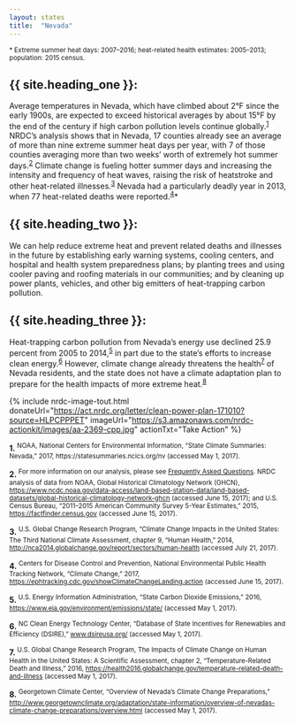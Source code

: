 ```yaml
---
layout: states
title:  "Nevada"
---
```

<sup>* Extreme summer heat days: 2007–2016; heat-related health estimates: 2005–2013; population: 2015 census.</sup>


## {{ site.heading_one }}:
Average temperatures in Nevada, which have climbed about 2°F since the early 1900s, are expected to exceed historical averages by about 15°F by the end of the century if high carbon pollution levels continue globally.<sup>[1](#f1)</sup> NRDC’s analysis shows that in Nevada, 17 counties already see an average of more than nine extreme summer heat days per year, with 7 of those counties averaging more than two weeks’ worth of extremely hot summer days.<sup>[2](#f2)</sup> Climate change is fueling hotter summer days and increasing the intensity and frequency of heat waves, raising the risk of heatstroke and other heat-related illnesses.<sup>[3](#f3)</sup> Nevada had a particularly deadly year in 2013, when 77 heat-related deaths were reported.<sup>[4](#f4)</sup>*

## {{ site.heading_two }}:
We can help reduce extreme heat and prevent related deaths and illnesses in the future by establishing early warning systems, cooling centers, and hospital and health system preparedness plans; by planting trees and using cooler paving and roofing materials in our communities; and by cleaning up power plants, vehicles, and other big emitters of heat-trapping carbon pollution.

## {{ site.heading_three }}:
Heat-trapping carbon pollution from Nevada’s energy use declined 25.9 percent from 2005 to 2014,<sup>[5](#f5)</sup> in part due to the state’s efforts to increase clean energy.<sup>[6](#f6)</sup> However, climate change already threatens the health<sup>[7](#f7)</sup> of Nevada residents, and the state does not have a climate adaptation plan to prepare for the health impacts of more extreme heat.<sup>[8](#f8)</sup>


{% include nrdc-image-tout.html donateUrl="https://act.nrdc.org/letter/clean-power-plan-171010?source=HLPCPPPET"
imageUrl="https://s3.amazonaws.com/nrdc-actionkit/images/aa-2369-cpp.jpg"
actionTxt="Take Action"
 %}



<footer>
<b id="f1">1.</b><sup> NOAA, National Centers for Environmental Information, “State Climate Summaries: Nevada,” 2017, https://statesummaries.ncics.org/nv (accessed May 1, 2017).</sup>

<b id="f2">2.</b><sup> For more information on our analysis, please see [Frequently Asked Questions](https://www.nrdc.org/resources/climate-change-and-health-extreme-heat-faqs). NRDC analysis of data from NOAA, Global Historical Climatology Network (GHCN), https://www.ncdc.noaa.gov/data-access/land-based-station-data/land-based-datasets/global-historical-climatology-network-ghcn (accessed June 15, 2017); and U.S. Census Bureau, “2011–2015 American Community Survey 5-Year Estimates,” 2015, https://factfinder.census.gov (accessed June 15, 2017).</sup>

<b id="f3">3.</b><sup> U.S. Global Change Research Program, “Climate Change Impacts in the United States: The Third National Climate Assessment, chapter 9, “Human Health,” 2014, http://nca2014.globalchange.gov/report/sectors/human-health (accessed July 21, 2017).</sup>

<b id="f4">4.</b><sup> Centers for Disease Control and Prevention, National Environmental Public Health Tracking Network, “Climate Change,” 2017, https://ephtracking.cdc.gov/showClimateChangeLanding.action (accessed June 15, 2017).</sup>

<b id="f5">5.</b><sup> U.S. Energy Information Administration, “State Carbon Dioxide Emissions,” 2016, https://www.eia.gov/environment/emissions/state/ (accessed May 1, 2017).</sup>

<b id="f6">6.</b><sup> NC Clean Energy Technology Center, “Database of State Incentives for Renewables and Efficiency (DSIRE),” www.dsireusa.org/ (accessed May 1, 2017).</sup>

<b id="f7">7.</b><sup> U.S. Global Change Research Program, The Impacts of Climate Change on Human Health in the United States: A Scientific Assessment, chapter 2, “Temperature-Related Death and Illness,” 2016, https://health2016.globalchange.gov/temperature-related-death-and-illness (accessed May 1, 2017).</sup>

<b id="f8">8.</b><sup> Georgetown Climate Center, “Overview of Nevada’s Climate Change Preparations,” http://www.georgetownclimate.org/adaptation/state-information/overview-of-nevadas-climate-change-preparations/overview.html (accessed May 1, 2017).</sup>
</footer>
